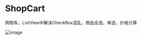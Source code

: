 # ShopCart
购物车，ListView中解决CheckBox混乱，商品全选，单选，价格计算

 ![image](http://img.blog.csdn.net/20160407230059525)
